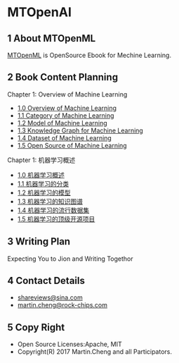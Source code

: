 # MTOpenAI

## 1 About MTOpenML
[MTOpenML](https://github.com/MTMediaDev/MTOpenML) is OpenSource Ebook for  Mechine  Learning.

## 2 Book Content Planning

Chapter 1: Overview of Machine Learning
* [1.0 Overview of Machine Learning](../../book-open-ml-en/1-ml-overview/10-ml-overview.md)
* [1.1 Category of Machine Learning](../../book-open-ml-en/1-ml-overview/11-ml-classification.md)
* [1.2 Model of Machine Learning](../../book-open-ml-en/1-ml-overview/12-ml-model.md)
* [1.3 Knowledge Graph for Machine Learning](../../book-open-ml-en/1-ml-overview/13-ml-knowledge-graph.md)
* [1.4 Dataset of Machine Learning](../../book-open-ml-en/1-ml-overview/14-ml-dataset.md)
* [1.5 Open Source of Machine Learning](../../book-open-ml-en/1-ml-overview/15-ml-open-source.md)

Chapter 1: 机器学习概述
* [1.0 机器学习概述](../../book-open-ml-cn/1-ml-overview/10-ml-overview.md)
* [1.1 机器学习的分类](../../book-open-ml-cn/1-ml-overview/11-ml-classification.md)
* [1.2 机器学习的模型](../../book-open-ml-cn/1-ml-overview/12-ml-model.md)
* [1.3 机器学习的知识图谱](../../book-open-ml-cn/1-ml-overview/1-ml-overview/13-ml-knowledge-graph.md)
* [1.4 机器学习的流行数据集](../../book-open-ml-cn/1-ml-overview/14-ml-dataset.md)
* [1.5 机器学习的顶级开源项目](../../book-open-ml-cn/1-ml-overview/15-ml-open-source.md)

## 3 Writing Plan
Expecting You to Jion and Writing Togethor

## 4 Contact Details
* shareviews@sina.com
* martin.cheng@rock-chips.com

## 5 Copy Right
* Open Source Licenses:Apache, MIT
* Copyright(R) 2017 Martin.Cheng and all Participators.